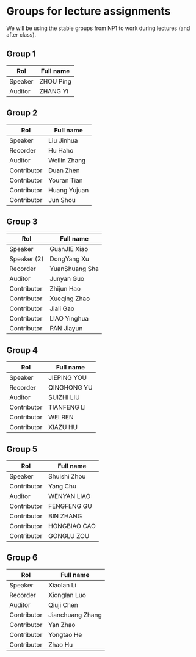 # Groups for lecture assignments

We will be using the stable groups from NP1 to work during lectures (and after
class).


## Group 1
| Rol     | Full name  |
|---------|------------|
| Speaker | ZHOU Ping  |
| Auditor | ZHANG  Yi  |



## Group 2
| Rol         | Full name    |
|-------------|--------------|
| Speaker     | Liu Jinhua   |
| Recorder    | Hu Haho      |
| Auditor     | Weilin Zhang |
| Contributor | Duan Zhen    |
| Contributor | Youran Tian  |
| Contributor | Huang Yujuan |
| Contributor | Jun Shou     |


## Group 3
| Rol         | Full name      |
|-------------|----------------|
| Speaker     | GuanJIE Xiao   |
| Speaker (2) | DongYang Xu    |
| Recorder    | YuanShuang Sha |
| Auditor     | Junyan Guo     |
| Contributor | Zhijun Hao     |
| Contributor | Xueqing Zhao   |
| Contributor | Jiali Gao      |
| Contributor | LIAO  Yinghua  |
| Contributor | PAN Jiayun     |


## Group 4
| Rol         | Full name   |
|-------------|----------------|
| Speaker     | JIEPING	YOU |
| Recorder    | QINGHONG YU |
| Auditor     | SUIZHI LIU  |
| Contributor | TIANFENG LI |
| Contributor | WEI	REN     |
| Contributor | XIAZU HU    |


## Group 5
| Rol         | Full name    |
|-------------|--------------|
| Speaker     | Shuishi Zhou |
| Contributor | Yang Chu     |
| Auditor     | WENYAN LIAO  |
| Contributor | FENGFENG GU  |
| Contributor | BIN	ZHANG    |
| Contributor | HONGBIAO CAO |
| Contributor | GONGLU ZOU   |


## Group 6
| Rol         | Full name        |
|-------------|------------------|
| Speaker     | Xiaolan Li       |
| Recorder    | Xionglan Luo     |
| Auditor     | Qiuji Chen       |
| Contributor | Jianchuang Zhang |
| Contributor | Yan Zhao         |
| Contributor | Yongtao He       |
| Contributor | Zhao Hu          |

